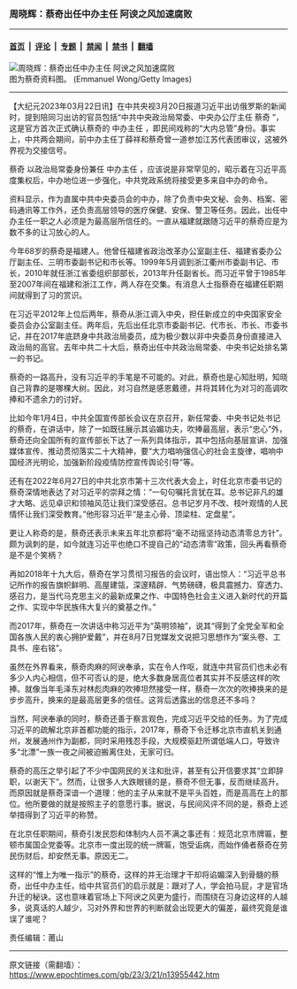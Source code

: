 ### 周晓辉：蔡奇出任中办主任 阿谀之风加速腐败

---

#### [首页](../../../..?n13955442) &nbsp;|&nbsp; [评论](../../../../../epoch-comment?n13955442) &nbsp;|&nbsp; [专题](../../../../../epoch-special?n13955442) &nbsp;|&nbsp; [禁闻](../../../../../epoch-news?n13955442) &nbsp;|&nbsp; [禁书](../../../../../books?n13955442) &nbsp;|&nbsp; [翻墙](https://github.com/gfw-breaker/nogfw/blob/master/README.md?n13955442)


<div><img alt="周晓辉：蔡奇出任中办主任 阿谀之风加速腐败" class="attachment-djy_600_400 size-djy_600_400 wp-post-image" src="https://i.epochtimes.com/assets/uploads/2018/10/371c177db14fc87d4df5cd0ce2fd8a7b-600x400.jpg"/>
<div class="caption">
 图为蔡奇资料图。 (Emmanuel Wong/Getty Images)
</div></div><hr/><div class="post_content" id="artbody" itemprop="articleBody">
 <!-- article content begin -->
 <p>
  【大纪元2023年03月22日讯】在中共央视3月20日报道习近平出访俄罗斯的新闻时，提到陪同习出访的官员包括“中共中央政治局常委、中央办公厅主任
  <ok href="https://www.epochtimes.com/gb/tag/%E8%94%A1%E5%A5%87.html">
   蔡奇
  </ok>
  ”，这是官方首次正式确认蔡奇的
  <ok href="https://www.epochtimes.com/gb/tag/%E4%B8%AD%E5%8A%9E%E4%B8%BB%E4%BB%BB.html">
   中办主任
  </ok>
  ，即民间戏称的“大内总管”身份。事实上，中共两会期间，前中办主任丁薛祥和蔡奇曾一道参加江苏代表团审议，这被外界视为交接信号。
 </p>
 <p>
  <ok href="https://www.epochtimes.com/gb/tag/%E8%94%A1%E5%A5%87.html">
   蔡奇
  </ok>
  以政治局常委身份兼任
  <ok href="https://www.epochtimes.com/gb/tag/%E4%B8%AD%E5%8A%9E%E4%B8%BB%E4%BB%BB.html">
   中办主任
  </ok>
  ，应该说是非常罕见的，昭示着在习近平高度集权后，中办地位进一步强化，中共党政系统将接受更多来自中办的命令。
 </p>
 <p>
  资料显示，作为直属中共中央委员会的中办，除了负责中央文秘、会务、档案、密码通讯等工作外，还负责高层领导的医疗保健、安保、警卫等任务。因此，出任中办主任一职之人必须是为最高层所信任的。一直从福建就跟随习近平的蔡奇应是为数不多的让习放心的人。
 </p>
 <p>
  今年68岁的蔡奇是福建人。他曾任福建省政治改革办公室副主任、福建省委办公厅副主任、三明市委副书记和市长等。1999年5月调到浙江衢州市委副书记、市长，2010年就任浙江省委组织部部长，2013年升任副省长。而习近平曾于1985年至2007年间在福建和浙江工作，两人存在交集。有消息人士指蔡奇在福建任职期间就得到了习的赏识。
 </p>
 <p>
  在习近平2012年上位后两年，蔡奇从浙江调入中央，担任新成立的中央国家安全委员会办公室副主任。两年后，先后出任北京市委副书记、代市长、市长、市委书记，并在2017年底跻身中共政治局委员，成为极少数以非中央委员身份直接进入政治局的高官。去年中共二十大后，蔡奇出任中共政治局常委、中央书记处排名第一的书记。
 </p>
 <p>
  蔡奇的一路高升，没有习近平的手笔是不可能的。对此，蔡奇也是心知肚明，知晓自己背靠的是哪棵大树。因此，对习自然是感恩戴德，并将其转化为对习的高调吹捧和不遗余力的讨好。
 </p>
 <p>
  比如今年1月4日，中共全国宣传部长会议在京召开，新任常委、中央书记处书记的蔡奇，在讲话中，除了一如既往展示其谄媚功夫，吹捧最高层，表示“忠心”外，蔡奇还向全国所有的宣传部长下达了一系列具体指示，其中包括向基层宣讲、加强媒体宣传、推动贯彻落实二十大精神，要“大力唱响强信心的社会主旋律，唱响中国经济光明论，加强新阶段疫情防控宣传舆论引导”等。
 </p>
 <p>
  还有在2022年6月27日的中共北京市第十三次代表大会上，时任北京市委书记的蔡奇深情地表达了对习近平的崇拜之情：“一句句嘱托言犹在耳。总书记非凡的雄才大略、远见卓识和领袖风范让我们深受感召。总书记岁月不改、枝叶观情的人民情怀让我们深受教育。”他形容习近平“是主心骨、顶梁柱、定盘星”。
 </p>
 <p>
  更让人称奇的是，蔡奇还表示未来五年北京都将“毫不动摇坚持动态清零总方针”。颇为讽刺的是，如今就连习近平也绝口不提自己的“动态清零”政策，回头再看蔡奇是不是个笑柄？
 </p>
 <p>
  再如2018年十九大后，蔡奇在学习贯彻习报告的会议时，语出惊人：“习近平总书记所作的报告旗帜鲜明、高屋建瓴，深邃精辟、气势磅礴，极具震撼力、穿透力、感召力，是当代马克思主义的最新成果之作、中国特色社会主义进入新时代的开篇之作、实现中华民族伟大复兴的奠基之作。”
 </p>
 <p>
  而2017年，蔡奇在一次讲话中称习近平为“英明领袖”，说其“得到了全党全军和全国各族人民的衷心拥护爱戴”，并在8月7日党媒发文说把习思想作为“案头卷、工具书、座右铭”。
 </p>
 <p>
  虽然在外界看来，蔡奇肉麻的阿谀奉承，实在令人作呕，就连中共官员们也未必有多少人内心相信，但不可否认的是，绝大多数身居高位者其实并不反感这样的吹捧。就像当年毛泽东对林彪肉麻的吹捧坦然接受一样，蔡奇一次次的吹捧换来的是步步高升，换来的是最高层更多的信任。这背后透露出的信息还不多吗？
 </p>
 <p>
  当然，阿谀奉承的同时，蔡奇还善于察言观色，完成习近平交给的任务。为了完成习近平的疏解北京非首都功能的指示，2017年，蔡奇下令迁移北京市直机关到通州，发展通州作为副都，同时采用残忍手段，大规模驱赶所谓低端人口，导致许多“北漂”一族一夜之间被迫搬离住处，无家可归。
 </p>
 <p>
  蔡奇的高压之举引起了不少中国网民的关注和批评，甚至有公开信要求其“立即辞职，以谢天下”。然而，让很多人大跌眼镜的是，蔡奇不但无事，反而继续高升。而原因就是蔡奇深谙一个道理：他的主子从来就不是平头百姓，而是高高在上的那位。他所要做的就是按照主子的意愿行事。据说，与民间风评不同的是，蔡奇上述举措得到了习近平的称赞。
 </p>
 <p>
  在北京任职期间，蔡奇引发民怨和体制内人员不满之事还有：规范北京市牌匾，整顿市属国企党委等。北京市一度出现的统一牌匾，饱受诟病，而始作俑者蔡奇在劳民伤财后，却安然无事。原因无二。
 </p>
 <p>
  这样的“惟上为唯一指示”的蔡奇，这样的并无治理才干却将谄媚深入到骨髓的蔡奇，出任中办主任，给中共官员们的启示就是：跟对了人，学会拍马屁，才是官场升迁的秘诀。这也意味着官场上下阿谀之风更为盛行，而围绕在习身边这样的人越多，说真话的人越少，习对外界和世界的判断就会出现更大的偏差，最终究竟是谁误了谁呢？
 </p>
 <p>
  责任编辑：莆山
 </p>
 <!-- article content end -->
 <div id="below_article_ad">
 </div>
</div>


---

原文链接（需翻墙）：https://www.epochtimes.com/gb/23/3/21/n13955442.htm